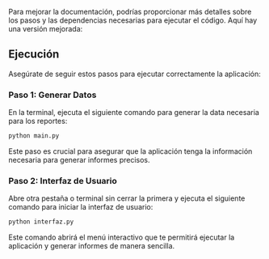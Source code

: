 Para mejorar la documentación, podrías proporcionar más detalles sobre los pasos y las dependencias necesarias para ejecutar el código. Aquí hay una versión mejorada:

## Ejecución

Asegúrate de seguir estos pasos para ejecutar correctamente la aplicación:

### Paso 1: Generar Datos

En la terminal, ejecuta el siguiente comando para generar la data necesaria para los reportes:

```bash
python main.py
```

Este paso es crucial para asegurar que la aplicación tenga la información necesaria para generar informes precisos.

### Paso 2: Interfaz de Usuario

Abre otra pestaña o terminal sin cerrar la primera y ejecuta el siguiente comando para iniciar la interfaz de usuario:

```bash
python interfaz.py
```

Este comando abrirá el menú interactivo que te permitirá ejecutar la aplicación y generar informes de manera sencilla.